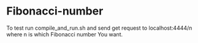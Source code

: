 # Fibonacci-number

To test run compile_and_run.sh and send get request to localhost:4444/n where n is which Fibonacci number You want.